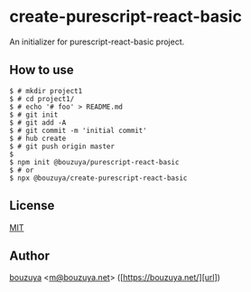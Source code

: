 # create-purescript-react-basic

An initializer for purescript-react-basic project.

## How to use

```
$ # mkdir project1
$ # cd project1/
$ # echo '# foo' > README.md
$ # git init
$ # git add -A
$ # git commit -m 'initial commit'
$ # hub create
$ # git push origin master
$
$ npm init @bouzuya/purescript-react-basic
$ # or
$ npx @bouzuya/create-purescript-react-basic
```

## License

[MIT](LICENSE)

## Author

[bouzuya][user] &lt;[m@bouzuya.net][email]&gt; ([https://bouzuya.net/][url])

[user]: https://github.com/bouzuya
[email]: mailto:m@bouzuya.net
[url]: https://bouzuya.net/
